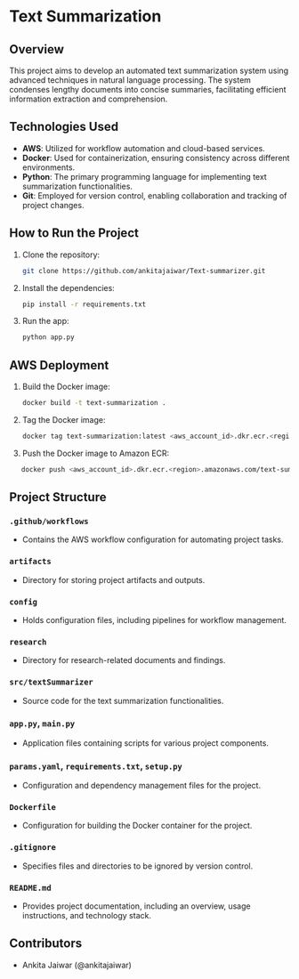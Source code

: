 # Text Summarization 

## Overview

This project aims to develop an automated text summarization system using advanced techniques in natural language processing. The system condenses lengthy documents into concise summaries, facilitating efficient information extraction and comprehension.

## Technologies Used

- **AWS**: Utilized for workflow automation and cloud-based services.
- **Docker**: Used for containerization, ensuring consistency across different environments.
- **Python**: The primary programming language for implementing text summarization functionalities.
- **Git**: Employed for version control, enabling collaboration and tracking of project changes.

## How to Run the Project

1. Clone the repository:
   ```bash
   git clone https://github.com/ankitajaiwar/Text-summarizer.git

2. Install the dependencies:
   ```bash
   pip install -r requirements.txt

3. Run the app:
   ```bash
   python app.py

## AWS Deployment

1. Build the Docker image:
   ```bash
   docker build -t text-summarization .

2. Tag the Docker image:
   ```bash
   docker tag text-summarization:latest <aws_account_id>.dkr.ecr.<region>.amazonaws.com/text-summarization:latest

3. Push the Docker image to Amazon ECR:
  ```bash
     docker push <aws_account_id>.dkr.ecr.<region>.amazonaws.com/text-summarization:latest
```


## Project Structure

### `.github/workflows`
- Contains the AWS workflow configuration for automating project tasks.

### `artifacts`
- Directory for storing project artifacts and outputs.

### `config`
- Holds configuration files, including pipelines for workflow management.

### `research`
- Directory for research-related documents and findings.

### `src/textSummarizer`
- Source code for the text summarization functionalities.

### `app.py`, `main.py`
- Application files containing scripts for various project components.

### `params.yaml`, `requirements.txt`, `setup.py`
- Configuration and dependency management files for the project.

### `Dockerfile`
- Configuration for building the Docker container for the project.

### `.gitignore`
- Specifies files and directories to be ignored by version control.

### `README.md`
- Provides project documentation, including an overview, usage instructions, and technology stack.

## Contributors

- Ankita Jaiwar (@ankitajaiwar)


